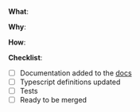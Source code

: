 <!--

Thanks for your interest in the project. Bugs filed and PRs submitted are appreciated!

Please make sure that you are familiar with and follow the Code of Conduct for this project (found in the CODE_OF_CONDUCT.md file).

Please fill out the information below to expedite the review and (hopefully) merge of your pull request!

-->

**What**:

<!-- What changes are being made? (What feature/bug is being fixed here?) -->

**Why**:

<!-- Why are these changes necessary? -->

**How**:

<!-- How were these changes implemented? -->

**Checklist**:

<!-- Have you done all of these things?  -->
<!-- Add "(N/A)" to the end of each line that's irrelevant to your changes -->
<!-- to check an item, place an "x" in the box like so: "- [x] Documentation" -->

- [ ] Documentation added to the [docs](https://github.com/testing-library/jest-native/README.md)
- [ ] Typescript definitions updated
- [ ] Tests
- [ ] Ready to be merged <!-- In your opinion -->

<!-- feel free to add additional comments -->
